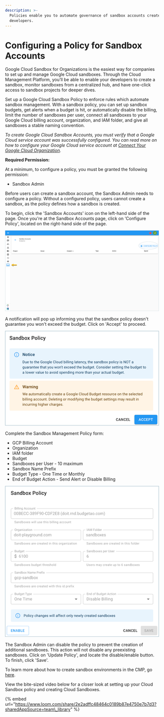 ```yaml
---
description: >-
  Policies enable you to automate governance of sandbox accounts created by your
  developers.
---
```


# Configuring a Policy for Sandbox Accounts

Google Cloud Sandbox for Organizations is the easiest way for companies to set up and manage Google Cloud sandboxes. Through the Cloud Management Platform, you’ll be able to enable your developers to create a sandbox, monitor sandboxes from a centralized hub, and have one-click access to sandbox projects for deeper dives.

Set up a Google Cloud Sandbox Policy to enforce rules which automate sandbox management. With a sandbox policy, you can set up sandbox budgets, get alerts when a budget is hit, or automatically disable the billing, limit the number of sandboxes per user, connect all sandboxes to your Google Cloud billing account, organization, and IAM folder, and give all sandboxes a stable naming convention.

_To create Google Cloud Sandbox Accounts, you must verify that a Google Cloud service account was successfully configured. You can read more on how to configure your Google Cloud service account at_ [_Connect Your Google Cloud Organization_](https://app.gitbook.com/@doitintl/s/cmp/google-cloud/connect-google-cloud-service-account)_._

**Required Permission:**

At a minimum, to configure a policy, you must be granted the following permission:

* Sandbox Admin 

Before users can create a sandbox account, the Sandbox Admin needs to configure a policy. Without a configured policy, users cannot create a sandbox, as the policy defines how a sandbox is created.

To begin, click the 'Sandbox Accounts' icon on the left-hand side of the page. Once you're at the Sandbox Accounts page, click on 'Configure Policy', located on the right-hand side of the page.

![](../.gitbook/assets/configure-policy.png)



A notification will pop up informing you that the sandbox policy doesn't guarantee you won't exceed the budget. Click on 'Accept' to proceed.

![](../.gitbook/assets/sandbox-policy1.png)



Complete the Sandbox Management Policy form:

* GCP Billing Account
* Organization
* IAM folder
* Budget
* Sandboxes per User - 10 maximum
* Sandbox Name Prefix
* Budget Type - One Time or Monthly
* End of Budget Action -  Send Alert or Disable Billing

![](../.gitbook/assets/sandbox-policy2.png)



The Sandbox Admin can disable the policy to prevent the creation of additional sandboxes. This action will not disable any preexisting sandboxes. Click on 'Update Policy', and locate the disable/enable button. To finish, click 'Save'.

To learn more about how to create sandbox environments in the CMP, go [here](https://app.gitbook.com/@doitintl/s/cmp/cloud-sandbox-management/create-gcp-sandbox-accounts).  



View the bite-sized video below for a closer look at setting up your Cloud Sandbox policy and creating Cloud Sandboxes.

{% embed url="https://www.loom.com/share/2e2adffc48464c0189b87e4750e7b7d3?sharedAppSource=team\_library" %}



